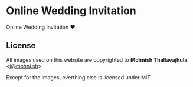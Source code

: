 # Online Wedding Invitation

Online Wedding Invitation :heart:


## License

All images used on this website are copyrighted to **Mohnish Thallavajhula** &lt;i@mohni.sh&gt;

Except for the images, everthing else is licensed under MIT.
